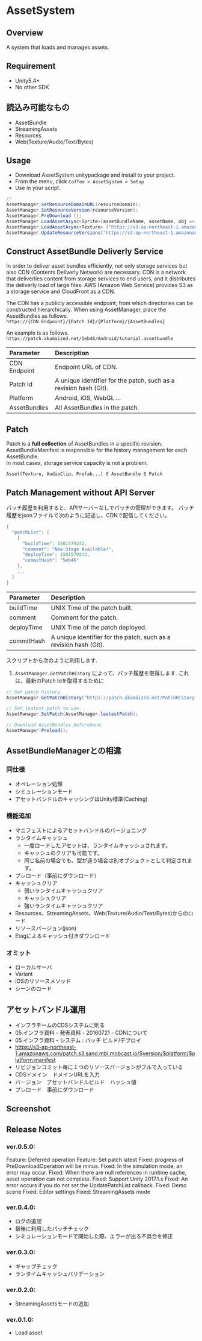 AssetSystem
===

## Overview

A system that loads and manages assets.



## Requirement

* Unity5.4+
* No other SDK



## 読込み可能なもの

* AssetBundle
* StreamingAssets
* Resources
* Web(Texture/Audio/Text/Bytes)



## Usage

* Download AssetSystem.unitypackage and install to your project.
* From the menu, click `Coffee > AssetSystem > Setup`
* Use in your script.
```cs
// 
AssetManager.SetResourceDomainURL(resourceDomain);
AssetManager.SetResourceVersion(resourceVersion);
AssetManager.PreDownload ();
AssetManager.LoadAssetAsync<Sprite>(assetBundleName, assetName, obj => image.sprite = obj);
AssetManager.LoadAssetAsync<Texture> ("https://s3-ap-northeast-1.amazonaws.com/patch.s3.sand.mbl.mobcast.io/image/shop/order/BNR_order_0000.png", img => rawimage.texture = img);
AssetManager.UpdateResourceVersions("https://s3-ap-northeast-1.amazonaws.com/patch.s3.sand.mbl.mobcast.io/deploy/history.json");
```


## Construct AssetBundle Deliverly Service

In order to deliver asset bundles efficiently, not only storage services but also CDN (Contents Deliverly Network) are necessary.
CDN is a network that deliverlies content from storage services to end users, and it distributes the deliverly load of large files.
AWS (Amazon Web Service) provides S3 as a storage service and CloudFront as a CDN.

The CDN has a publicly accessible endpoint, from which directories can be constructed hierarchically.
When using AssetManager, place the AssetBundles as follows.  
`https://{CDN Endpoint}/{Patch Id}/{Platform}/{AssetBundles}`

An example is as follows.  
`https://patch.akamaized.net/5eb46/Android/tutorial.assetbundle`

| Parameter		| Description														|
|:----------	|:----------------------------------------------------------------	|
| CDN Endpoint	| Endpoint URL of CDN.												|
| Patch Id		| A unique identifier for the patch, such as a revision hash (Git).	|
| Platform		| Android, iOS, WebGL ...											|
| AssetBundles	| All AssetBundles in the patch.									|




## Patch

Patch is a **full collection** of AssetBundles in a specific revision.  
AssetBundleManifest is responsible for the history management for each AssetBundle.  
In most cases, storage service capacity is not a problem.  

`Asset(Texture, AudioClip, Prefab...) ∈ AssetBundle ∈ Patch`



## Patch Management without API Server

パッチ履歴を利用すると、APIサーバーなしでパッチの管理ができます。
パッチ履歴をjsonファイルで次のように記述し、CDNで配信してください。


```cs
{
  "patchList": [
    {
      "buildTime": 1501579242,
      "comment": "New Stage Available!",
      "deployTime": 1501579242,
      "commitHash": "5eb46"
    },
    ...
  ]
}
```

| Parameter		| Description														|
|:-------------	|:-----------------------------------------------------------------	|
| buildTime		| UNIX Time of the patch built.										|
| comment		| Comment for the patch.											|
| deployTime	| UNIX Time of the patch deployed.									|
| commitHash	| A unique identifier for the patch, such as a revision hash (Git).	|


スクリプトから次のように利用します.  
1. `AssetManager.GetPatchHistory` によって、パッチ履歴を取得します. これは、最新のPatch Idを取得するために
```cs
// Get patch history.
AssetManager.GetPatchHistory("https://patch.akamaized.net/PatchHistory.json");

// Set leatest patch to use.
AssetManager.SetPatch(AssetManager.leatestPatch);

// Download AssetBundles beforehand.
AssetManager.Preload();
```





## AssetBundleManagerとの相違

### 同仕様
* オペレーション処理
* シミュレーションモード
* アセットバンドルのキャッシングはUnity標準(Caching)

### 機能追加
* マニフェストによるアセットバンドルのバージョニング
* ランタイムキャッシュ
    * 一度ロードしたアセットは、ランタイムキャッシュされます。
    * キャッシュのクリアも可能です。
    * 同じ名前の場合でも、型が違う場合は別オブジェクトとして判定されます。
* プレロード（事前にダウンロード）
* キャッシュクリア
    * 弱いランタイムキャッシュクリア
    * キャッシュクリア
    * 強いランタイムキャッシュクリア
* Resources、StreamingAssets、Web(Texture/Audio/Text/Bytes)からのロード
* リソースバージョン(json)
* Etagによるキャッシュ付きダウンロード

### オミット
* ローカルサーバ
* Variant
* iOSのリソースメソッド
* シーンのロード

## アセットバンドル運用
* インフラチームのCDSシステムに則る
* 05.インフラ資料 - 発表資料 - 20160721 - CDNについて
* 05.インフラ資料 - システム : パッチ ビルド/デプロイ
* https://s3-ap-northeast-1.amazonaws.com/patch.s3.sand.mbl.mobcast.io/$version/$platform/$platform.manifest
* リビジョンコミット毎に１つのリソースバージョンがフルで入っている
* CDSドメイン　ドメインURLを入力
* バージョン　アセットバンドルビルド　ハッシュ値
* プレロード　事前にダウンロード




## Screenshot




## Release Notes

### ver.0.5.0:

Feature: Deferred operation
Feature: Set patch latest
Fixed: progress of PreDownloadOperation will be minus.
Fixed: In the simulation mode, an error may occur.
Fixed: When there are null references in runtime cache, asset operation can not complete.
Fixed: Support Unity 2017.1.x
Fixed: An error occurs if you do not set the UpdatePatchList callback.
Fixed: Demo scene
Fixed: Editor settings
Fixed: StreamingAssets mode



### ver.0.4.0:

* ログの追加
* 最後に利用したパッチチェック
* シミュレーションモードで開始した際、エラーが出る不具合を修正

### ver.0.3.0:

* ギャップチェック
* ランタイムキャッシュバリデーション

### ver.0.2.0:

* StreamingAssetsモードの追加


### ver.0.1.0:

* Load asset 